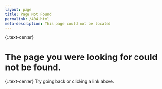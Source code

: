 ```yaml
---
layout: page
title: Page Not Found
permalink: /404.html
meta-description: This page could not be located
---
```


{:.text-center}
# The page you were looking for could not be found. 

{:.text-center}
Try going back or clicking a link above.